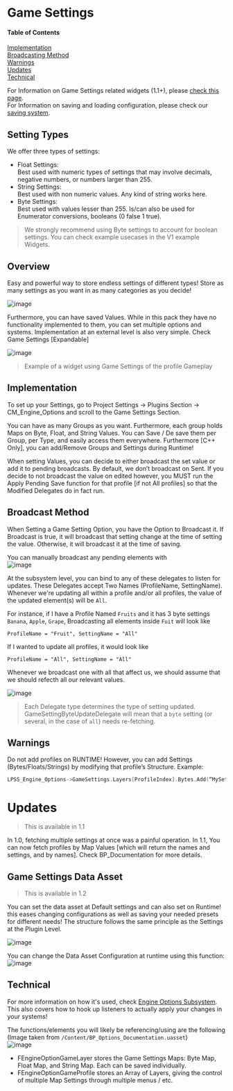 # Game Settings

#### Table of Contents
[Implementation](#Implementation)  
[Broadcasting Method](#Broadcasting-method)  
[Warnings](#Warnings)  
[Updates](#Updates)  
[Technical](#Technical)  

For Information on Game Settings related widgets (1.1+), please [check this page](WidgetSetup.md#game-settings-widget).  
For Information on saving and loading configuration, please check our [saving system](Framework.md#save).

## Setting Types

We offer three types of settings:  
* Float Settings:  
    Best used with numeric types of settings that may involve decimals, negative numbers, or numbers larger than 255.    
* String Settings:  
    Best used with non numeric values. Any kind of string works here.  
* Byte Settings:  
    Best used with values lesser than 255. Is/can also be used for Enumerator conversions, booleans (0 false 1 true).  
    
> We strongly recommend using Byte settings to account for boolean settings. You can check example usecases in the V1 example Widgets.  

## Overview

Easy and powerful way to store endless settings of different types! Store as many settings as you want in as many categories as you decide!  

![image](https://user-images.githubusercontent.com/28312571/147318780-1ceb3784-802e-42e5-827f-4d1c0e416794.png)

Furthermore, you can have saved Values. While in this pack they have no functionality implemented to them, you can set multiple options and systems. Implementation at an external level is also very simple. Check Game Settings [Expandable]  

![image](https://user-images.githubusercontent.com/28312571/147318864-7e2cb7b5-3cfa-4139-b097-0f1070207f9b.png)  
> Example of a widget using Game Settings of the profile Gameplay  

## Implementation

To set up your Settings, go to Project Settings -> Plugins Section -> CM_Engine_Options and scroll to the Game Settings Section. 

You can have as many Groups as you want. Furthermore, each group holds Maps on Byte, Float, and String Values.  You can Save / De save them per Group, per Type, and easily access them everywhere. Furthermore [C++ Only], you can add/Remove Groups and Settings during Runtime!   

When setting Values, you can decide to either broadcast the set value or add it to pending broadcasts. By default, we don’t broadcast on Sent. If you decide to not broadcast the value on edited however, you MUST run the Apply Pending Save function for that profile [if not All profiles] so that the Modified Delegates do in fact run.    

## Broadcast Method  
When Setting a Game Setting Option, you have the Option to Broadcast it. If Broadcast is true, it will broadcast that setting change at the time of setting the value. Otherwise, it will broadcast it at the time of saving.  

You can manually broadcast any pending elements with  
![image](https://user-images.githubusercontent.com/28312571/158043145-34febc27-a87f-455a-8379-33d0a7c350b0.png)  

At the subsystem level, you can bind to any of these delegates to listen for updates. These Delegates accept Two Names (ProfileName, SettingName). Whenever we're updating all within a profile and/or all profiles, the value of the updated element(s) will be `All`.  

For instance, if I have a Profile Named `Fruits` and it has 3 byte settings `Banana`, `Apple`, `Grape`, Broadcasting all elements inside `Fuit` will look like  
```text
ProfileName = "Fruit", SettingName = "All"
```
If I wanted to update all profiles, it would look like 
```text
ProfileName = "All", SettingName = "All"
```

Whenever we broadcast one with all that affect us, we should assume that we should refecth all our relevant values.  

![image](https://user-images.githubusercontent.com/28312571/158043162-ef596b83-b466-412e-93c3-99a6d958fa22.png)

> Each Delegate type determines the type of setting updated. GameSettingByteUpdateDelegate will mean that a `byte` setting (or several, in the case of `all`) needs re-fetching.  

## Warnings

Do not add profiles on RUNTIME! However, you can add Settings (Bytes/Floats/Strings) by modifying that profile’s Structure. Example: 
```cpp
LPSS_Engine_Options->GameSettings.Layers[ProfileIndex].Bytes.Add(“MySettingName”, 2));
```

# Updates
> This is available in 1.1     


In 1.0, fetching multiple settings at once was a painful operation. In 1.1, You can now fetch profiles by Map Values [which will return the names and settings, and by names].
Check BP_Documentation for more details.

## Game Settings Data Asset

> This is available in 1.2  

You can set the data asset at Default settings and can also set on Runtime! this eases changing configurations as well as saving your needed presets for different needs! The structure follows the same principle as the Settings at the Plugin Level.  

![image](https://user-images.githubusercontent.com/28312571/158042275-a11150cd-cf6e-4136-8f5c-6650f77edc68.png)  

You can change the Data Asset Configuration at runtime using this function:  
![image](https://user-images.githubusercontent.com/28312571/158042297-58afd101-fc20-43f7-901e-ec96a9a24ae2.png)  



## Technical 

For more information on how it's used, check [Engine Options Subsystem](https://github.com/FunderburkM/CMEngineOptionsDocs/blob/main/EngineOptionsSubsystem.md). This also covers how to hook up listeners to actually apply your changes in your systems!  

The functions/elements you will likely be referencing/using are the following (Image taken from `/Content/BP_Options_Documentation.uasset`)  
![image](https://user-images.githubusercontent.com/28312571/158042325-85c20bc5-c4f3-4579-b601-d29a7d7e3b56.png)


- FEngineOptionGameLayer stores the Game Settings Maps: Byte Map, Float Map, and String Map. Each can be saved individually.
- FEngineOptionGameProfile stores an Array of Layers, giving the control of multiple Map Settings through multiple menus / etc.
